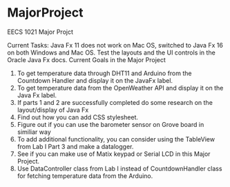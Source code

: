 # MajorProject
EECS 1021 Major Projct

Current Tasks:
Java Fx 11 does not work on Mac OS, switched to Java Fx 16 on both Windows and Mac OS.
Test the layouts and the UI controls in the Oracle Java Fx docs.
Current Goals in the Major Project
1. To get temperature data through DHT11 and Arduino from the Countdown Handler
and display it on the JavaFx label.
2. To get temperature data from the OpenWeather API and
display it on the Java Fx label.
3. If parts 1 and 2 are successfully completed do some research on
the layout/display of Java Fx
4. Find out how you can add CSS stylesheet.
5. Figure out if you can use the barometer sensor on Grove board in similiar way
6. To add additional functionality, you can consider using the TableView
from Lab I Part 3 and make a datalogger.
7. See if you can make use of Matix keypad or Serial LCD in this Major Project.
8. Use DataController class from Lab I instead of CountdownHandler class for fetching temperature data from the Arduino.

